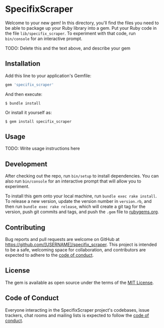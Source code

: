 # SpecifixScraper

Welcome to your new gem! In this directory, you'll find the files you need to be able to package up your Ruby library into a gem. Put your Ruby code in the file `lib/specifix_scraper`. To experiment with that code, run `bin/console` for an interactive prompt.

TODO: Delete this and the text above, and describe your gem

## Installation

Add this line to your application's Gemfile:

```ruby
gem 'specifix_scraper'
```

And then execute:

    $ bundle install

Or install it yourself as:

    $ gem install specifix_scraper

## Usage

TODO: Write usage instructions here

## Development

After checking out the repo, run `bin/setup` to install dependencies. You can also run `bin/console` for an interactive prompt that will allow you to experiment.

To install this gem onto your local machine, run `bundle exec rake install`. To release a new version, update the version number in `version.rb`, and then run `bundle exec rake release`, which will create a git tag for the version, push git commits and tags, and push the `.gem` file to [rubygems.org](https://rubygems.org).

## Contributing

Bug reports and pull requests are welcome on GitHub at https://github.com/[USERNAME]/specifix_scraper. This project is intended to be a safe, welcoming space for collaboration, and contributors are expected to adhere to the [code of conduct](https://github.com/[USERNAME]/specifix_scraper/blob/master/CODE_OF_CONDUCT.md).


## License

The gem is available as open source under the terms of the [MIT License](https://opensource.org/licenses/MIT).

## Code of Conduct

Everyone interacting in the SpecifixScraper project's codebases, issue trackers, chat rooms and mailing lists is expected to follow the [code of conduct](https://github.com/[USERNAME]/specifix_scraper/blob/master/CODE_OF_CONDUCT.md).
